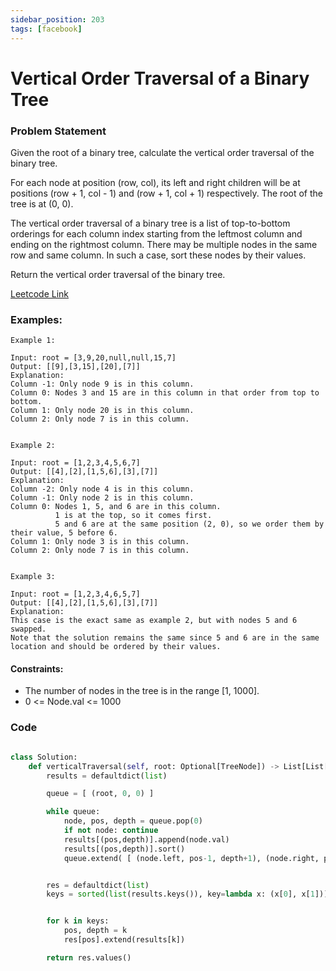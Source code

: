 ```yaml
---
sidebar_position: 203
tags: [facebook]
---
```


# Vertical Order Traversal of a Binary Tree

### Problem Statement

Given the root of a binary tree, calculate the vertical order traversal of the binary tree.

For each node at position (row, col), its left and right children will be at positions (row + 1, col - 1) and (row + 1, col + 1) respectively. The root of the tree is at (0, 0).

The vertical order traversal of a binary tree is a list of top-to-bottom orderings for each column index starting from the leftmost column and ending on the rightmost column. There may be multiple nodes in the same row and same column. In such a case, sort these nodes by their values.

Return the vertical order traversal of the binary tree.

[Leetcode Link](https://leetcode.com/problems/vertical-order-traversal-of-a-binary-tree)

### Examples:

```
Example 1:

Input: root = [3,9,20,null,null,15,7]
Output: [[9],[3,15],[20],[7]]
Explanation:
Column -1: Only node 9 is in this column.
Column 0: Nodes 3 and 15 are in this column in that order from top to bottom.
Column 1: Only node 20 is in this column.
Column 2: Only node 7 is in this column.


Example 2:

Input: root = [1,2,3,4,5,6,7]
Output: [[4],[2],[1,5,6],[3],[7]]
Explanation:
Column -2: Only node 4 is in this column.
Column -1: Only node 2 is in this column.
Column 0: Nodes 1, 5, and 6 are in this column.
          1 is at the top, so it comes first.
          5 and 6 are at the same position (2, 0), so we order them by their value, 5 before 6.
Column 1: Only node 3 is in this column.
Column 2: Only node 7 is in this column.


Example 3:

Input: root = [1,2,3,4,6,5,7]
Output: [[4],[2],[1,5,6],[3],[7]]
Explanation:
This case is the exact same as example 2, but with nodes 5 and 6 swapped.
Note that the solution remains the same since 5 and 6 are in the same location and should be ordered by their values.
```

#### Constraints:

- The number of nodes in the tree is in the range [1, 1000].
- 0 <= Node.val <= 1000

### Code

```python title="Python Code"

class Solution:
    def verticalTraversal(self, root: Optional[TreeNode]) -> List[List[int]]:
        results = defaultdict(list)

        queue = [ (root, 0, 0) ]

        while queue:
            node, pos, depth = queue.pop(0)
            if not node: continue
            results[(pos,depth)].append(node.val)
            results[(pos,depth)].sort()
            queue.extend( [ (node.left, pos-1, depth+1), (node.right, pos+1, depth+1) ] )


        res = defaultdict(list)
        keys = sorted(list(results.keys()), key=lambda x: (x[0], x[1]))


        for k in keys:
            pos, depth = k
            res[pos].extend(results[k])

        return res.values()
```
